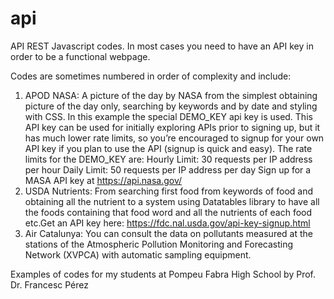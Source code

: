 # api
API REST Javascript codes. In most cases you need to have an API key in order to be a functional webpage.

Codes are sometimes numbered in order of complexity and include:

1) APOD NASA: A picture of the day by NASA from the simplest obtaining picture of the day only, searching by keywords and 
by date and styling with CSS. In this example the special DEMO_KEY api key is used. This API key can be used for initially exploring APIs prior to signing up, but it has much lower rate limits, so you’re encouraged to signup for your own API key if you plan to use the API (signup is quick and easy). The rate limits for the DEMO_KEY are:
Hourly Limit: 30 requests per IP address per hour
Daily Limit: 50 requests per IP address per day
Sign up for a MASA API key at https://api.nasa.gov/
2) USDA Nutrients: From searching first food from keywords of food and obtaining all the nutrient to a system using Datatables library to have all the foods containing that food word and all the nutrients of each food
etc.Get an API key here: https://fdc.nal.usda.gov/api-key-signup.html
3) Air Catalunya: You can consult the data on pollutants measured at the stations of the Atmospheric Pollution Monitoring and Forecasting Network (XVPCA) with automatic sampling equipment.

Examples of codes for my students at Pompeu Fabra High School by Prof. Dr. Francesc Pérez 
